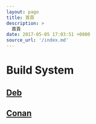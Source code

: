```yaml
---
layout: page
title: 首頁
description: >
  首頁
date: 2017-05-05 17:03:51 +0800
source_url: '/index.md'
---
```



# Build System

## [Deb](read/subject/deb)

## [Conan](read/subject/conan)
